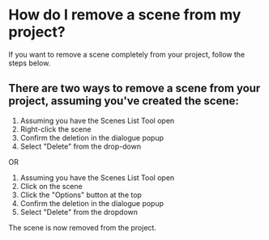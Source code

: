 # How do I remove a scene from my project?

If you want to remove a scene completely from your project, follow the steps below. 

## There are two ways to remove a scene from your project, assuming you've created the scene:

1. Assuming you have the Scenes List Tool open
2. Right-click the scene
3.  Confirm the deletion in the dialogue popup
4. Select "Delete" from the drop-down

OR

1. Assuming you have the Scenes List Tool open
2. Click on the scene
3. Click the "Options" button at the top
4. Confirm the deletion in the dialogue popup
5. Select "Delete" from the dropdown

The scene is now removed from the project. 